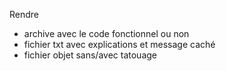 Rendre
- archive avec le code fonctionnel ou non
- fichier txt avec explications et message caché
- fichier objet sans/avec tatouage